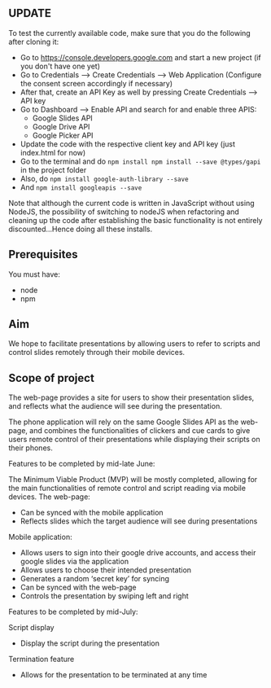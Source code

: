 ## UPDATE

To test the currently available code, make sure that you do the following after cloning it:

   - Go to https://console.developers.google.com and start a new project (if you don't have one yet)
   - Go to Credentials --> Create Credentials --> Web Application (Configure the consent screen
       accordingly if necessary)
   - After that, create an API Key as well by pressing Create Credentials --> API key
   - Go to Dashboard --> Enable API and search for and enable three APIS:
        - Google Slides API
        - Google Drive API
        - Google Picker API
   - Update the code with the respective client key and API key (just index.html for now)
   - Go to the terminal and do `npm install npm install --save @types/gapi` in the project folder
   - Also, do `npm install google-auth-library --save`
   - And `npm install googleapis --save`

Note that although the current code is written in JavaScript without using NodeJS, the
possibility of switching to nodeJS when refactoring and cleaning up the code after
establishing the basic functionality is not entirely discounted...Hence doing all these
installs.

## Prerequisites

You must have:
   - node
   - npm

## Aim

We hope to facilitate presentations by allowing users to refer to scripts and control slides remotely through their mobile devices.

## Scope of project

The web-page provides a site for users to show their presentation slides, and reflects what the audience will see during the presentation.

The phone application will rely on the same Google Slides API as the web-page, and combines the functionalities of clickers and cue cards to give users remote control of their presentations while displaying their scripts on their phones.

Features to be completed by mid-late June:

The Minimum Viable Product (MVP) will be mostly completed, allowing for the main functionalities of remote control and script reading via mobile devices.
The web-page:
   - Can be synced with the mobile application
   - Reflects slides which the target audience will see during presentations

Mobile application:
   - Allows users to sign into their google drive accounts, and access their google slides via the application
   - Allows users to choose their intended presentation
   - Generates a random ‘secret key’ for syncing
   - Can be synced with the web-page
   - Controls the presentation by swiping left and right

Features to be completed by mid-July:

Script display
   - Display the script during the presentation

Termination feature
   - Allows for the presentation to be terminated at any time
